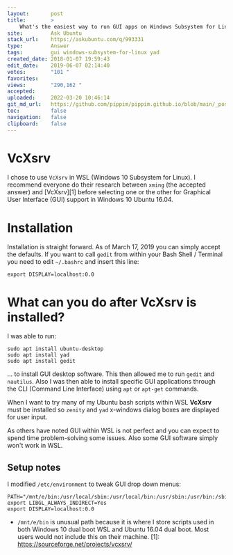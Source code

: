 ```yaml
---
layout:       post
title:        >
    What's the easiest way to run GUI apps on Windows Subsystem for Linux?
site:         Ask Ubuntu
stack_url:    https://askubuntu.com/q/993331
type:         Answer
tags:         gui windows-subsystem-for-linux yad
created_date: 2018-01-07 19:59:43
edit_date:    2019-06-07 02:14:40
votes:        "101 "
favorites:    
views:        "290,162 "
accepted:     
uploaded:     2022-03-20 10:46:14
git_md_url:   https://github.com/pippim/pippim.github.io/blob/main/_posts/2018/2018-01-07-What_s-the-easiest-way-to-run-GUI-apps-on-Windows-Subsystem-for-Linux_.md
toc:          false
navigation:   false
clipboard:    false
---
```


# VcXsrv

I chose to use `VcXsrv` in WSL (Windows 10 Subsystem for Linux). I recommend everyone do their research between `xming` (the accepted answer) and [VcXsrv][1] before selecting one or the other for Graphical User Interface (GUI) support in Windows 10 Ubuntu 16.04.

# Installation

Installation is straight forward. As of March 17, 2019 you can simply accept the defaults. If you want to call `gedit` from within your Bash Shell / Terminal you need to edit `~/.bashrc` and insert this line:

``` 
export DISPLAY=localhost:0.0
```

# What can you do after VcXsrv is installed?

I was able to run:

``` 
sudo apt install ubuntu-desktop
sudo apt install yad
sudo apt install gedit
```

... to install GUI desktop software. This then allowed me to run `gedit` and `nautilus`. Also I was then able to install specific GUI applications through the CLI (Command Line Interface) using `apt` or `apt-get` commands.

When I want to try many of my Ubuntu bash scripts within WSL **VcXsrv** must be installed so `zenity` and `yad` x-windows dialog boxes are displayed for user input.

As others have noted GUI within WSL is not perfect and you can expect to spend time problem-solving some issues. Also some GUI software simply won't work in WSL.

## Setup notes

I modified `/etc/environment` to tweak GUI drop down menus:

``` 
PATH="/mnt/e/bin:/usr/local/sbin:/usr/local/bin:/usr/sbin:/usr/bin:/sbin:/bin:/usr/games:/usr/local/games"
export LIBGL_ALWAYS_INDIRECT=Yes
export DISPLAY=localhost:0.0
```

- `/mnt/e/bin` is unusual path because it is where I store scripts used in both Windows 10 dual boot WSL and Ubuntu 16.04 dual boot. Most users would not include this on their machine.
  [1]: https://sourceforge.net/projects/vcxsrv/

